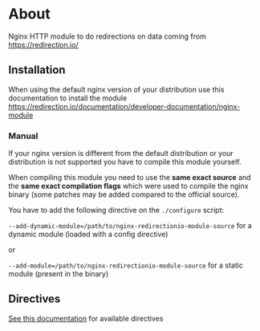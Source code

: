 # About

Nginx HTTP module to do redirections on data coming from https://redirection.io/

## Installation

When using the default nginx version of your distribution use this documentation to install the module 
https://redirection.io/documentation/developer-documentation/nginx-module

### Manual

If your nginx version is different from the default distribution or your distribution is not supported 
you have to compile this module yourself. 

When compiling this module you need to use the **same exact source** and the **same exact compilation flags** 
which were used to compile the nginx binary (some patches may be added compared to the official source).

You have to add the following directive on the `./configure` script: 

`--add-dynamic-module=/path/to/nginx-redirectionio-module-source` for a dynamic module (loaded with a config directive)

or

`--add-module=/path/to/nginx-redirectionio-module-source` for a static module (present in the binary)

## Directives

[See this documentation](https://redirection.io/documentation/developer-documentation/nginx-module#module-configuration-directives) for available directives
